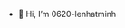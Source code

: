 - 👋 Hi, I’m 0620-lenhatminh

<!---
LeMinh872002/LeMinh872002 is a ✨ special ✨ repository because its `README.md` (this file) appears on your GitHub profile.
You can click the Preview link to take a look at your changes.
--->
